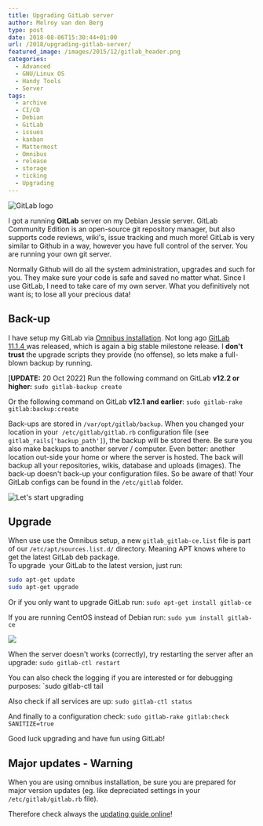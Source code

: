 ```yaml
---
title: Upgrading GitLab server
author: Melroy van den Berg
type: post
date: 2018-08-06T15:30:44+01:00
url: /2018/upgrading-gitlab-server/
featured_image: /images/2015/12/gitlab_header.png
categories:
  - Advanced
  - GNU/Linux OS
  - Handy Tools
  - Server
tags:
  - archive
  - CI/CD
  - Debian
  - GitLab
  - issues
  - kanban
  - Mattermost
  - Omnibus
  - release
  - storage
  - ticking
  - Upgrading
---
```


![GitLab logo](/images/2015/12/gitlab_logo.png)

I got a running **GitLab** server on my Debian Jessie server. GitLab Community Edition is an open-source git repository manager, but also supports code reviews, wiki's, issue tracking and much more! GitLab is very similar to Github in a way, however you have full control of the server. You are running your own git server.

Normally Github will do all the system administration, upgrades and such for you. They make sure your code is safe and saved no matter what. Since I use GitLab, I need to take care of my own server. What you definitively not want is; to lose all your precious data!

## Back-up

I have setup my GitLab via [Omnibus installation](https://about.gitlab.com/downloads/#debian8). Not long ago [GitLab 11.1.4 ](https://about.gitlab.com/2018/07/31/gitlab-11-1-4-released/)was released, which is again a big stable milestone release. I **don't trust** the upgrade scripts they provide (no offense), so lets make a full-blown backup by running.

[**UPDATE:** 20 Oct 2022] Run the following command on GitLab **v12.2 or higher:** `sudo gitlab-backup create`

Or the following command on GitLab **v12.1 and earlier**: `sudo gitlab-rake gitlab:backup:create`

Back-ups are stored in `/var/opt/gitlab/backup`. When you changed your location in your  `/etc/gitlab/gitlab.rb` configuration file (see `gitlab_rails['backup_path']`), the backup will be stored there. Be sure you also make backups to another server / computer. Even better: another location out-side your home or where the server is hosted. The back will backup all your repositories, wikis, database and uploads (images). The back-up doesn't back-up your configuration files. So be aware of that! Your GitLab configs can be found in the `/etc/gitlab` folder.

![Let's start upgrading](/images/2015/12/gitlab_text.png "Let's start upgrading")

## Upgrade

When use use the Omnibus setup, a new `gitlab_gitlab-ce.list` file is part of our `/etc/apt/sources.list.d/` directory. Meaning APT knows where to get the latest GitLab deb package.  
To upgrade  your GitLab to the latest version, just run:

```sh
sudo apt-get update
sudo apt-get upgrade
```

Or if you only want to upgrade GitLab run: `sudo apt-get install gitlab-ce`

If you are running CentOS instead of Debian run: `sudo yum install gitlab-ce`

![](/images/2015/12/Schermafdruk-van-2018-08-06-16-18-50.png)

When the server doesn't works (correctly), try restarting the server after an upgrade: `sudo gitlab-ctl restart`

You can also check the logging if you are interested or for debugging purposes: `sudo gitlab-ctl tail

Also check if all services are up: `sudo gitlab-ctl status`

And finally to a configuration check: `sudo gitlab-rake gitlab:check SANITIZE=true`

Good luck upgrading and have fun using GitLab!

## Major updates - Warning

When you are using omnibus installation, be sure you are prepared for major version updates (eg. like depreciated settings in your `/etc/gitlab/gitlab.rb` file).

Therefore check always the [updating guide online](https://docs.gitlab.com/omnibus/update/)!
